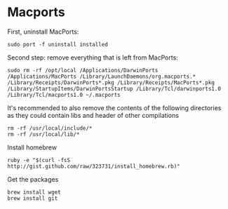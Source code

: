 # Macports #

First, uninstall MacPorts:

	sudo port -f uninstall installed

Second step: remove everything that is left from MacPorts:

	sudo rm -rf /opt/local /Applications/DarwinPorts /Applications/MacPorts /Library/LaunchDaemons/org.macports.* /Library/Receipts/DarwinPorts*.pkg /Library/Receipts/MacPorts*.pkg /Library/StartupItems/DarwinPortsStartup /Library/Tcl/darwinports1.0 /Library/Tcl/macports1.0 ~/.macports

It's recommended to also remove the contents of the following directories as they could contain libs and header of other compilations

	rm -rf /usr/local/include/*
	rm -rf /usr/local/lib/*

Install homebrew

	ruby -e "$(curl -fsS http://gist.github.com/raw/323731/install_homebrew.rb)"

Get the packages

	brew install wget
	brew install git
